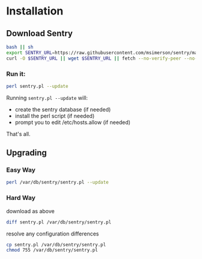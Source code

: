 # Installation

## Download Sentry

```sh
bash || sh
export SENTRY_URL=https://raw.githubusercontent.com/msimerson/sentry/master/sentry.pl --no-check-certificate
curl -O $SENTRY_URL || wget $SENTRY_URL || fetch --no-verify-peer --no-check-certificate $SENTRY_URL
```

### Run it:

```sh
perl sentry.pl --update
```

Running `sentry.pl --update` will:

* create the sentry database (if needed)
* install the perl script (if needed)
* prompt you to edit /etc/hosts.allow (if needed)

That's all.

## Upgrading

### Easy Way
```sh
perl /var/db/sentry/sentry.pl --update
```

### Hard Way

download as above

```sh
diff sentry.pl /var/db/sentry/sentry.pl
```

resolve any configuration differences

```sh
cp sentry.pl /var/db/sentry/sentry.pl
chmod 755 /var/db/sentry/sentry.pl
```
